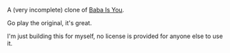 A (very incomplete) clone of [Baba Is You](https://hempuli.com/baba/).

Go play the original, it's great.

I'm just building this for myself, no license is provided for anyone else to use it.

